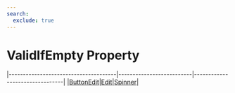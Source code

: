```yaml
---
search:
  exclude: true
---
```


<h1 class="heading"><span class="name">ValidIfEmpty Property</span></h1>

|--------------------------------------|--------------------------|--------------------------------|
|[ButtonEdit](../objects/buttonedit.md)|[Edit](../objects/edit.md)|[Spinner](../objects/spinner.md)|
